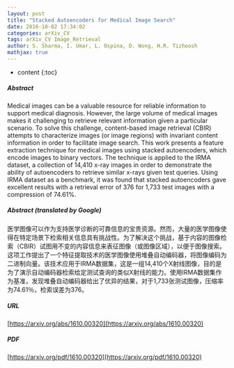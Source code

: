 ```yaml
---
layout: post
title: "Stacked Autoencoders for Medical Image Search"
date: 2016-10-02 17:34:02
categories: arXiv_CV
tags: arXiv_CV Image_Retrieval
author: S. Sharma, I. Umar, L. Ospina, D. Wong, H.R. Tizhoosh
mathjax: true
---
```


* content
{:toc}

##### Abstract
Medical images can be a valuable resource for reliable information to support medical diagnosis. However, the large volume of medical images makes it challenging to retrieve relevant information given a particular scenario. To solve this challenge, content-based image retrieval (CBIR) attempts to characterize images (or image regions) with invariant content information in order to facilitate image search. This work presents a feature extraction technique for medical images using stacked autoencoders, which encode images to binary vectors. The technique is applied to the IRMA dataset, a collection of 14,410 x-ray images in order to demonstrate the ability of autoencoders to retrieve similar x-rays given test queries. Using IRMA dataset as a benchmark, it was found that stacked autoencoders gave excellent results with a retrieval error of 376 for 1,733 test images with a compression of 74.61%.

##### Abstract (translated by Google)
医学图像可以作为支持医学诊断的可靠信息的宝贵资源。然而，大量的医学图像使得在特定场景下检索相关信息具有挑战性。为了解决这个挑战，基于内容的图像检索（CBIR）试图用不变的内容信息来表征图像（或图像区域），以便于图像搜索。这项工作提出了一个特征提取技术的医学图像使用堆叠自动编码器，将图像编码为二进制向量。该技术应用于IRMA数据集，这是一组14,410个X射线图像，目的是为了演示自动编码器检索给定测试查询的类似X射线的能力。使用IRMA数据集作为基准，发现堆叠自动编码器给出了优异的结果，对于1,733张测试图像，压缩率为74.61％，检索误差为376。

##### URL
[https://arxiv.org/abs/1610.00320](https://arxiv.org/abs/1610.00320)

##### PDF
[https://arxiv.org/pdf/1610.00320](https://arxiv.org/pdf/1610.00320)

